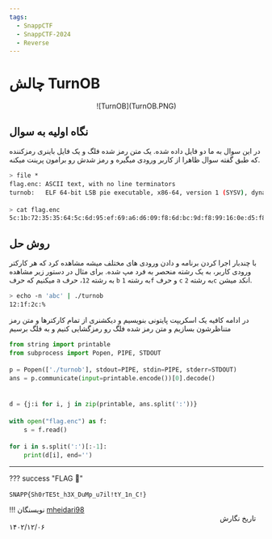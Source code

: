 ```yaml
---
tags:
  - SnappCTF
  - SnappCTF-2024
  - Reverse  
---
```



# چالش TurnOB

<center> 
![TurnOB](TurnOB.PNG)
</center>

## نگاه اولیه به سوال

در این سوال به ما دو فایل داده شده. یک متن رمز شده فلگ و یک فایل باینری رمزکننده که طبق گفته سوال ظاهرا از کاربر ورودی میگیره و رمز شدش رو برامون پرینت میکنه.
```bash
> file *
flag.enc: ASCII text, with no line terminators
turnob:   ELF 64-bit LSB pie executable, x86-64, version 1 (SYSV), dynamically linked, interpreter /lib64/ld-linux-x86-64.so.2, BuildID[sha1]=60dbfb0af3f9c3f987d055cfc11f6da40cdbcf75, for GNU/Linux 3.2.0, stripped

> cat flag.enc
5c:1b:72:35:35:64:5c:6d:95:ef:69:a6:d6:09:f8:6d:bc:9d:f8:99:16:0e:d5:f8:16:f0:7a:a1:d2:09:aa:f8:a2:bb:f8:8c:d2:7e:a7:%
```

## روش حل
با چندبار اجرا کردن برنامه و دادن ورودی های مختلف میشه مشاهده کرد که هر کارکتر ورودی کاربر، به یک رشته منحصر به فرد مپ شده. 
برای مثال در دستور زیر مشاهده میکنیم که حرف `a` به رشته `12`، حرف `b` به رشته `1f` و حرف `c` به رشته `2c` انکد میشن.
```bash
> echo -n 'abc' | ./turnob
12:1f:2c:%
```

در ادامه کافیه یک اسکریپت پایتونی بنویسیم و دیکشنری از تمام کارکترها و متن رمز متناظرشون بسازیم و متن رمز شده فلگ رو رمزگشایی کنیم و به فلگ برسیم

```py
from string import printable
from subprocess import Popen, PIPE, STDOUT

p = Popen(['./turnob'], stdout=PIPE, stdin=PIPE, stderr=STDOUT)
ans = p.communicate(input=printable.encode())[0].decode()


d = {j:i for i, j in zip(printable, ans.split(':'))}

with open("flag.enc") as f:
    s = f.read()

for i in s.split(':')[:-1]:
    print(d[i], end='')
```



---
??? success "FLAG :triangular_flag_on_post:"
    <div dir="ltr">`SNAPP{Sh0rTE5t_h3X_DuMp_u7il!tY_1n_C!}`</div>


!!! نویسنگان
    [mheidari98](https://github.com/mheidari98)
    $~~~~~~~~~~~~~~~~~~~~~~~~~~~~~~~~~~~~~~~~~~~~~~~~~~~~~~~~~~~~~~~~~~~~~~~~~~~~~~~~~~~~~~~~~~~~~~~~~~~~~~~~~~$تاریخ نگارش ۱۴۰۲/۱۲/۰۶
